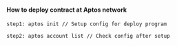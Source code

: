 #### How to deploy contract at Aptos network

```
step1: aptos init // Setup config for deploy program
```

```
step2: aptos account list // Check config after setup
```
